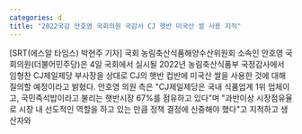 ```yaml
---
categories: d
title: "2022국감 안호영 국회의원 국감서 CJ 햇반 미국산 쌀 사용 지적"
---
```

[SRT(에스알 타임스) 박현주 기자] 국회 농림축산식품해양수산위원회 소속인 안호영 국회의원(더불어민주당)은 4일 국회에서 실시될 2022년 농림축산식품부 국정감사에서 임형찬 CJ제일제당 부사장을 상대로 CJ의 햇반 컵반에 미국산 쌀을 사용한 것에 대해 질의할 예정이라고 밝혔다. &#8203;안호영 의원 측은 "CJ제일제당은 국내 식품업계 1위 업체이고, 국민즉석밥이라고 불리는 햇반시장 67%를 점유하고 있다"며 "과반이상 시장점유율로 시장 내 선도적인 역할을 하고 있는 만큼 정책 결정에 신중해야 했다"고 지적하고 생산자와